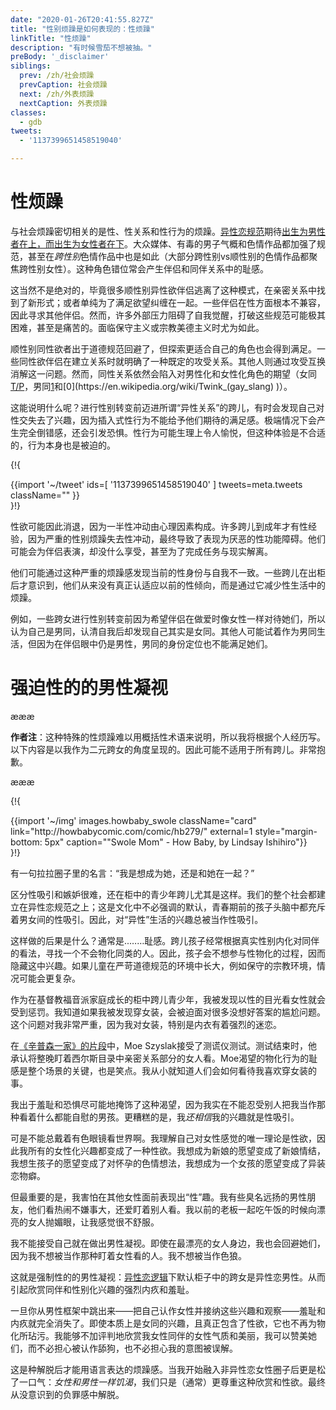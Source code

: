 ```yaml
---
date: "2020-01-26T20:41:55.827Z"
title: "性别烦躁是如何表现的：性烦躁"
linkTitle: "性烦躁"
description: "有时候雪茄不想被抽。"
preBody: '_disclaimer'
siblings:
  prev: /zh/社会烦躁
  prevCaption: 社会烦躁
  next: /zh/外表烦躁
  nextCaption: 外表烦躁
classes:
  - gdb
tweets:
  - '1137399651458519040'

---
```


# 性烦躁

与社会烦躁密切相关的是性、性关系和性行为的烦躁。[异性恋规范](https://en.wikipedia.org/wiki/Heteronormativity)期待[出生为男性者在上，而出生为女性者在下](https://en.wikipedia.org/wiki/Top,_bottom_and_versatile)。大众媒体、有毒的男子气概和色情作品都加强了规范，甚至在*跨性别*色情作品中也是如此（大部分跨性别vs顺性别的色情作品都聚焦跨性别女性）。这种角色错位常会产生伴侣和同伴关系中的耻感。

这当然不是绝对的，毕竟很多顺性别异性欲伴侣逃离了这种模式，在亲密关系中找到了新形式；或者单纯为了满足欲望纠缠在一起。一些伴侣在性方面根本不兼容，因此寻求其他伴侣。然而，许多外部压力阻碍了自我觉醒，打破这些规范可能极其困难，甚至是痛苦的。面临保守主义或宗教美德主义时尤为如此。

顺性别同性欲者出于道德规范回避了，但探索更适合自己的角色也会得到满足。一些同性欲伴侣在建立关系时就明确了一种既定的攻受关系。其他人则通过攻受互换消解这一问题。然而，同性关系依然会陷入对男性化和女性化角色的期望（女同[T/P](https://en.wikipedia.org/wiki/Butch_and_femme)，男同[1](https://en.wikipedia.org/wiki/Bear_(gay_culture))和[0](https://en.wikipedia.org/wiki/Twink_(gay_slang) )）。

这能说明什么呢？进行性别转变前迈进所谓“异性关系”的跨儿，有时会发现自己对性交失去了兴趣，因为插入式性行为不能给予他们期待的满足感。极端情况下会产生完全倒错感，还会引发恐惧。性行为可能生理上令人愉悦，但这种体验是不合适的，行为本身也是被迫的。

{!{ <div class="gutter">{{import '~/tweet' ids=[
    '1137399651458519040'
] tweets=meta.tweets className="" }}</div> }!}

性欲可能因此消退，因为一半性冲动由心理因素构成。许多跨儿到成年才有性经验，因为严重的性别烦躁失去性冲动，最终导致了表现为厌恶的性功能障碍。他们可能会为伴侣表演，却没什么享受，甚至为了完成任务与现实解离。

他们可能通过这种严重的烦躁感发现当前的性身份与自我不一致。一些跨儿在出柜后才意识到，他们从来没有真正认适应以前的性倾向，而是通过它减少性生活中的烦躁。

例如，一些跨女进行性别转变前因为希望伴侣在做爱时像女性一样对待她们，所以认为自己是男同，认清自我后却发现自己其实是女同。其他人可能试着作为男同生活，但因为在伴侣眼中仍是男性，男同的身份定位也不能满足她们。

# 强迫性的的男性凝视

æææ<div class="cw"><p><strong>作者注</strong>：这种特殊的性烦躁难以用概括性术语来说明，所以我将根据个人经历写。以下内容是以我作为二元跨女的角度呈现的。因此可能不适用于所有跨儿。非常抱歉。</p></div>æææ

{!{
<div class="gutter flex">
{{import '~/img' images.howbaby_swole className="card" link="http://howbabycomic.com/comic/hb279/" external=1 style="margin-bottom: 5px" caption="&quot;Swole Mom&quot; - How Baby, by Lindsay Ishihiro"}}
</div>
}!}

有一句拉拉圈子里的名言：“我是想成为她，还是和她在一起？”

区分性吸引和嫉妒很难，还在柜中的青少年跨儿尤其是这样。我们的整个社会都建立在异性恋规范之上；这是文化中不必强调的默认，青春期前的孩子头脑中都充斥着男女间的性吸引。因此，对“异性”生活的兴趣总被当作性吸引。

这样做的后果是什么？通常是..……耻感。跨儿孩子经常根据真实性别内化对同伴的看法，寻找一个不会物化同类的人。因此，孩子会不想参与性物化的过程，因而隐藏这中兴趣。如果儿童在严苛道德规范的环境中长大，例如保守的宗教环境，情况可能会更复杂。

作为在基督教福音派家庭成长的柜中跨儿青少年，我被发现以性的目光看女性就会受到惩罚。我知道如果我被发现穿女装，会被迫面对很多没想好答案的尴尬问题。这个问题对我非常严重，因为我对女装，特别是内衣有着强烈的迷恋。

在[《辛普森一家》的片段](https://www.youtube.com/watch?v=iQGwrK_yDEg)中，Moe Szyslak接受了测谎仪测试。测试结束时，他承认将整晚盯着西尔斯目录中亲密关系部分的女人看。Moe渴望的物化行为的耻感是整个场景的关键，也是笑点。我从小就知道人们会如何看待我喜欢穿女装的事。

我出于羞耻和恐惧尽可能地掩饰了这种渴望，因为我实在不能忍受别人把我当作那种看着什么都能自慰的男孩。更糟糕的是，我*还相信*我的兴趣就是性吸引。

可是不能总戴着有色眼镜看世界啊。我理解自己对女性感觉的唯一理论是性欲，因此我所有的女性化兴趣都变成了一种性欲。我想成为新娘的愿望变成了新娘情结，我想生孩子的愿望变成了对怀孕的色情想法，我想成为一个女孩的愿望变成了异装恋物癖。

但最重要的是，我害怕在其他女性面前表现出“性”趣。我有些臭名远扬的男性朋友，他们看热闹不嫌事大，还爱盯着别人看。我以前的老板一起吃午饭的时候向漂亮的女人抛媚眼，让我感觉很不舒服。

我不能接受自己就在做出男性凝视。即使在最漂亮的女人身边，我也会回避她们，因为我不想被当作那种盯着女性看的人。我不想被当作色狼。

这就是强制性的的男性凝视：[异性恋逻辑](https://en.wikipedia.org/wiki/Compulsory_heterosexuality)下默认柜子中的跨女是异性恋男性。从而引起欣赏同伴和性别化兴趣的强烈内疚和羞耻。

一旦你从男性框架中跳出来——把自己认作女性并接纳这些兴趣和观察——羞耻和内疚就完全消失了。即使本质上是女同的兴趣，且真正包含了性欲，它也不再为物化所玷污。我能够不加评判地欣赏我女性同伴的女性气质和美丽，我可以赞美她们，而不必担心被认作舔狗，也不必担心我的意图被误解。

这是种解脱后才能用语言表达的烦躁感。当我开始融入非异性恋女性圈子后更是松了一口气：*女性和男性一样饥渴*，我们只是（通常）更尊重这种欣赏和性欲。最终从没意识到的负罪感中解脱。
